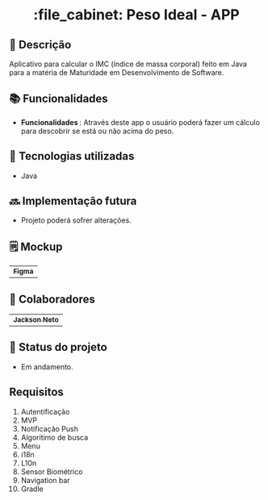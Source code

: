 <h1 align="center">:file_cabinet: Peso Ideal - APP</h1>

## :memo: Descrição
Aplicativo para calcular o IMC (índice de massa corporal) feito em Java para a matéria de Maturidade em Desenvolvimento de Software.

## :books: Funcionalidades
* <b>Funcionalidades </b>: Através deste app o usuário poderá fazer um cálculo para descobrir se está ou não acima do peso.

## :wrench: Tecnologias utilizadas
* Java

## :soon: Implementação futura
* Projeto poderá sofrer alterações.

## 🗒️ Mockup
<table>
  <tr>
    <td align="center">
      <a href="https://www.figma.com/file/Vp8Uv8C6ehSdrLrPmM5KCO/Untitled?type=design&node-id=0%3A1&mode=design&t=eC1ZXiFnZdmm5qc5-1">
        <sub>
          <b>Figma</b>
        </sub>
      </a>
    </td>
   </tr>
</table>
     
## :handshake: Colaboradores
<table>
  <tr>
    <td align="center">
      <a href="https://github.com/zenzei02">
        <sub>
          <b>Jackson Neto</b>
        </sub>
      </a>
    </td>
   </tr>
</table>

## :dart: Status do projeto
* Em andamento.

## Requisitos
1. Autentificação
2. MVP
3. Notificação Push
4. Algoritimo de busca
5. Menu
6. i18n
7. L10n
8. Sensor Biométrico
9. Navigation bar
10. Gradle
